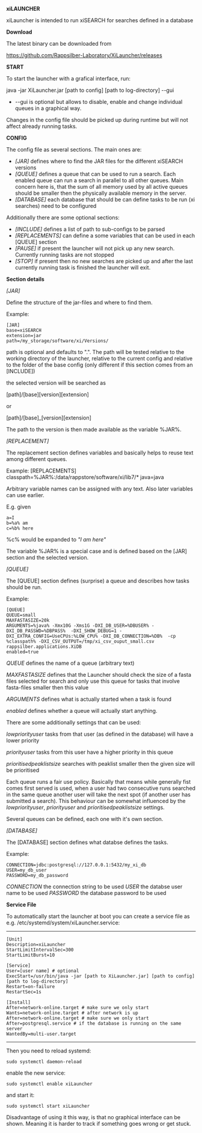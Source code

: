 **xiLAUNCHER**

xiLauncher is intended to run xiSEARCH for searches defined in a database

**Download**

The latest binary can be downloaded from

https://github.com/Rappsilber-Laboratory/XiLauncher/releases

**START**

To start the launcher with a grafical interface, run:

java -jar XiLauncher.jar [path to config] [path to log-directory] --gui

* --gui is optional but allows to disable, enable and change individual queues in a graphical way.

Changes in the config file should be picked up during runtime but will not affect already running tasks.


**CONFIG**

The config file as several sections. The main ones are:

* *[JAR]* defines where to find the JAR files for the different xiSEARCH versions
* *[QUEUE]* defines a queue that can be used to run a search. Each enabled queue can run a search in parallel to all other queues. Main concern here is, that the sum of all memory used by all active queues should be smaller then the physically available memory in the server.
* *[DATABASE]* each database that should be can define tasks to be run (xi searches) need to be configured



Additionally there are some optional sections:

* *[INCLUDE]* defines a list of path to sub-configs to be parsed
* *[REPLACEMENTS]* can define a some variables that can be used in each [QUEUE] section
* *[PAUSE]* if present the launcher will not pick up any new search. Currently running tasks are not stopped
* *[STOP]* if present then no new searches are picked up and after the last currently running task is finished the launcher will exit.


**Section details**

*[JAR]*

Define the structure of the jar-files and where to find them.

Example:

	[JAR]
	base=xiSEARCH
	extension=jar
	path=/my_storage/software/xi/Versions/

path is optional and defaults to ".".
The path will be tested relative to the working directory of the launcher, relative to the current config and relative to the folder of the base config (only different if this section comes from an [INCLUDE])

the selected version will be searched as 

[path]/[base][version][extension]

or

[path]/[base]_[version][extension]

The path to the version is then made available as the variable %JAR%.


*[REPLACEMENT]*

The replacement section defines variables and basically helps to reuse text among different queues.

Example:
	[REPLACEMENTS]
	classpath=%JAR%:/data/rappstore/software/xi/lib7/*
	java=java

Arbitrary variable names can be assigned with any text. Also later variables can use earlier.

E.g. given

	a=I
	b=%a% am
	c=%b% here

%c% would be expanded to _"I am here"_

The variable %JAR% is a special case and is defined based on the [JAR] section and the selected version.


*[QUEUE]*

The [QUEUE] section defines (surprise) a queue and describes how tasks should be run.


Example:

	[QUEUE]
	QUEUE=small
	MAXFASTASIZE=20k
	ARGUMENTS=%java% -Xmx10G -Xms1G -DXI_DB_USER=%DBUSER% -DXI_DB_PASSWD=%DBPASS%  -DXI_SHOW_DEBUG=1 -DXI_EXTRA_CONFIG=UseCPUs:%LOW_CPU% -DXI_DB_CONNECTION=%DB%  -cp %classpath% -DXI_CSV_OUTPUT=/tmp/xi_csv_ouput_small.csv rappsilber.applications.XiDB
	enabled=true

_QUEUE_ defines the name of a queue (arbitrary text)

_MAXFASTASIZE_ defines that the Launcher should check the size of a fasta files selected for search and only use this queue for tasks that involve fasta-files smaller then this value

_ARGUMENTS_ defines what is actually started when a task is found

_enabled_ defines whether a queue will actually start anything.

There are some additionally settings that can be used:

_lowpriorityuser_ tasks from that user (as defined in the database) will have a lower priority

_priorityuser_ tasks from this user have a higher priority in this queue

_prioritisedpeaklistsize_ searches with peaklist smaller then the given size will be prioritised


Each queue runs a fair use policy. Basically that means while generally fist comes first served is used, when a user had two consecutive runs searched in the same queue another user will take the next spot (if another user has submitted a search).
This behaviour can be somewhat influenced by the _lowpriorityuser_, _priorityuser_ and _prioritisedpeaklistsize_ settings.

Several queues can be defined, each one with it's own section.


*[DATABASE]*

The [DATABASE] section defines what databse defines the tasks.

Example:

	CONNECTION=jdbc:postgresql://127.0.0.1:5432/my_xi_db
	USER=my_db_user
	PASSWORD=my_db_password


_CONNECTION_ the connection string to be used
_USER_ the databse user name to be used
_PASSWORD_ the database password to be used



**Service File**

To automatically start the launcher at boot you can create a service file as e.g. /etc/systemd/system/xiLauncher.service:


--------------------------------------------------
	[Unit]
	Description=xiLauncher
	StartLimitIntervalSec=300
	StartLimitBurst=10

	[Service]
	User=[user name] # optional
	ExecStart=/usr/bin/java -jar [path to XiLauncher.jar] [path to config] [path to log-directory]
	Restart=on-failure
	RestartSec=1s

	[Install]
	After=network-online.target # make sure we only start
	Wants=network-online.target # after network is up
	After=network-online.target # make sure we only start
	After=postgresql.service # if the database is running on the same server
	WantedBy=multi-user.target
--------------------------------------------------

Then you need to reload systemd:

	sudo systemctl daemon-reload

enable the new service:

	sudo systemctl enable xiLauncher

and start it:

	sudo systemctl start xiLauncher
	

Disadvantage of using it this way, is that no graphical interface can be shown. Meaning it is harder to track if something goes wrong or get stuck.

